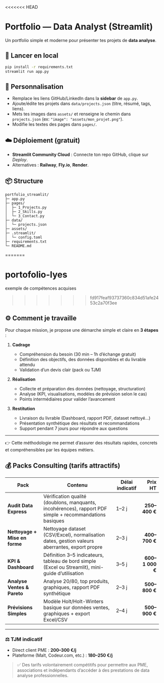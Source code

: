 <<<<<<< HEAD

# Portfolio — Data Analyst (Streamlit)

Un portfolio simple et moderne pour présenter tes projets de **data analyse**.

## 🚀 Lancer en local
```bash
pip install -r requirements.txt
streamlit run app.py
```

## 🧩 Personnalisation
- Remplace les liens GitHub/LinkedIn dans la **sidebar** de `app.py`.
- Ajoute/édite tes projets dans `data/projects.json` (titre, résumé, tags, liens).
- Mets tes images dans `assets/` et renseigne le chemin dans `projects.json` (ex: `"image": "assets/mon_projet.png"`).
- Modifie les textes des pages dans `pages/`.

## ☁️ Déploiement (gratuit)
- **Streamlit Community Cloud** : Connecte ton repo GitHub, clique sur *Deploy*.
- Alternatives : **Railway**, **Fly.io**, **Render**.

## 📦 Structure
```
portfolio_streamlit/
├─ app.py
├─ pages/
│  ├─ 1_Projects.py
│  ├─ 2_Skills.py
│  └─ 3_Contact.py
├─ data/
│  └─ projects.json
├─ assets/
├─ .streamlit/
│  └─ config.toml
├─ requirements.txt
└─ README.md
```
=======
# portofolio-lyes
exemple de compétences acquises 
>>>>>>> fd917feaf93737360c834d51afe2453c2a70f3ee
## ⚙️ Comment je travaille

Pour chaque mission, je propose une démarche simple et claire en **3 étapes** :

1. **Cadrage**  
   - Compréhension du besoin (30 min – 1h d’échange gratuit)  
   - Définition des objectifs, des données disponibles et du livrable attendu  
   - Validation d’un devis clair (pack ou TJM)

2. **Réalisation**  
   - Collecte et préparation des données (nettoyage, structuration)  
   - Analyse (KPI, visualisations, modèles de prévision selon le cas)  
   - Points intermédiaires pour valider l’avancement  

3. **Restitution**  
   - Livraison du livrable (Dashboard, rapport PDF, dataset nettoyé…)  
   - Présentation synthétique des résultats et recommandations  
   - Support pendant 7 jours pour répondre aux questions  

---

👉 Cette méthodologie me permet d’assurer des résultats rapides, concrets et compréhensibles par les équipes métiers.
## 💰 Packs Consulting (tarifs attractifs)

| Pack | Contenu | Délai indicatif | Prix HT |
|------|---------|-----------------|--------:|
| **Audit Data Express** | Vérification qualité (doublons, manquants, incohérences), rapport PDF simple + recommandations basiques | 1–2 j | **250–400 €** |
| **Nettoyage + Mise en forme** | Nettoyage dataset (CSV/Excel), normalisation dates, gestion valeurs aberrantes, export propre | 2–3 j | **400–700 €** |
| **KPI & Dashboard** | Définition 3–5 indicateurs, tableau de bord simple (Excel ou Streamlit), mini-guide d’utilisation | 3–5 j | **600–1 000 €** |
| **Analyse Ventes & Pareto** | Analyse 20/80, top produits, graphiques, rapport PDF synthétique | 2–3 j | **500–800 €** |
| **Prévisions Simples** | Modèle Holt/Holt-Winters basique sur données ventes, graphiques + export Excel/CSV | 2–4 j | **500–900 €** |

---

### ⚖️ TJM indicatif
- Direct client PME : **200–300 €/j**  
- Plateforme (Malt, Codeur.com, etc.) : **180–250 €/j**  

> ✅ Des tarifs volontairement compétitifs pour permettre aux PME, associations et indépendants d’accéder à des prestations de data analyse professionnelles.

